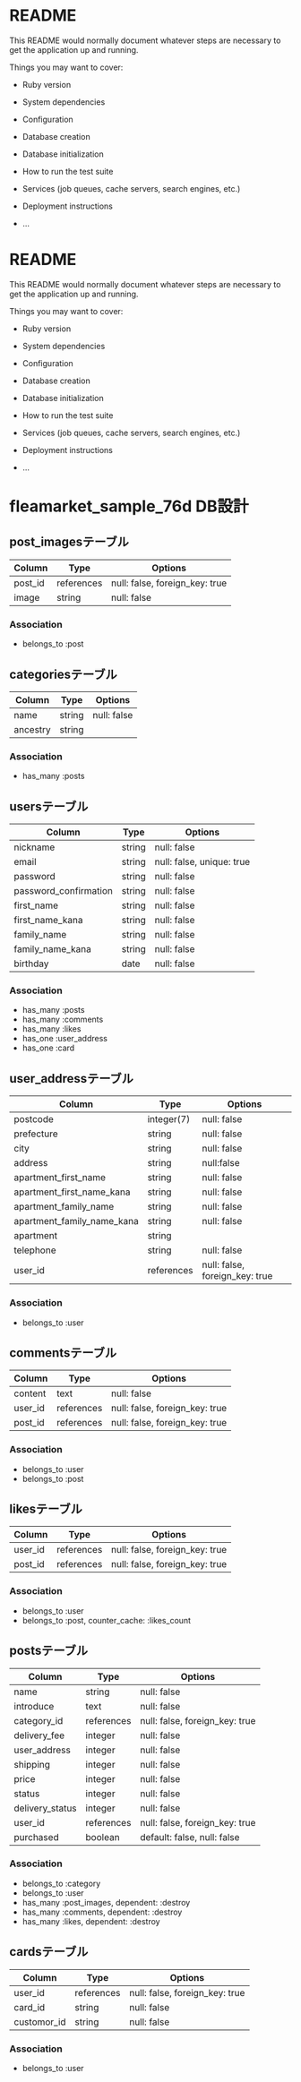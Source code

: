 # README

This README would normally document whatever steps are necessary to get the
application up and running.

Things you may want to cover:

* Ruby version

* System dependencies

* Configuration

* Database creation

* Database initialization

* How to run the test suite

* Services (job queues, cache servers, search engines, etc.)

* Deployment instructions

* ...

# README

This README would normally document whatever steps are necessary to get the
application up and running.

Things you may want to cover:

* Ruby version

* System dependencies

* Configuration

* Database creation

* Database initialization

* How to run the test suite

* Services (job queues, cache servers, search engines, etc.)

* Deployment instructions

* ...

# fleamarket_sample_76d DB設計

## post_imagesテーブル
|Column|Type|Options|
|------|----|-------|
|post_id|references|null: false, foreign_key: true|
|image|string|null: false|
### Association
- belongs_to :post

## categoriesテーブル
|Column|Type|Options|
|------|----|-------|
|name|string|null: false|
|ancestry|string||
### Association
- has_many :posts

## usersテーブル
|Column|Type|Options|
|------|----|-------|
|nickname|string|null: false|
|email|string|null: false, unique: true|
|password|string|null: false|
|password_confirmation|string|null: false|
|first_name|string|null: false|
|first_name_kana|string|null: false|
|family_name|string|null: false|
|family_name_kana|string|null: false|
|birthday|date|null: false|
### Association
- has_many :posts
- has_many :comments
- has_many :likes
- has_one :user_address
- has_one :card 

## user_addressテーブル
|Column|Type|Options|
|------|----|-------|
|postcode|integer(7)|null: false|
|prefecture|string|null: false|
|city|string|null: false|
|address|string|null:false|
|apartment_first_name|string|null: false|
|apartment_first_name_kana|string|null: false|
|apartment_family_name|string|null: false|
|apartment_family_name_kana|string|null: false|
|apartment|string||
|telephone|string|null: false|
|user_id|references|null: false, foreign_key: true|
### Association
- belongs_to :user

## commentsテーブル
|Column|Type|Options|
|------|----|-------|
|content|text|null: false|
|user_id|references|null: false, foreign_key: true|
|post_id|references|null: false, foreign_key: true|
### Association
- belongs_to :user
- belongs_to :post

## likesテーブル
|Column|Type|Options|
|------|----|-------|
|user_id|references|null: false, foreign_key: true|
|post_id|references|null: false, foreign_key: true|
### Association
- belongs_to :user
- belongs_to :post, counter_cache: :likes_count

## postsテーブル
|Column|Type|Options|
|------|----|-------|
|name|string|null: false|
|introduce|text|null: false|
|category_id|references|null: false, foreign_key: true|
|delivery_fee|integer|null: false|
|user_address|integer|null: false|
|shipping|integer|null: false|
|price|integer|null: false|
|status|integer|null: false|
|delivery_status|integer|null: false|
|user_id|references|null: false, foreign_key: true|
|purchased|boolean|default: false, null: false|
### Association
- belongs_to :category
- belongs_to :user
- has_many :post_images, dependent: :destroy
- has_many :comments, dependent: :destroy
- has_many :likes, dependent: :destroy

## cardsテーブル
|Column|Type|Options|
|------|----|-------|
|user_id|references|null: false, foreign_key: true|
|card_id|string|null: false|
|customor_id|string|null: false|
### Association
- belongs_to :user